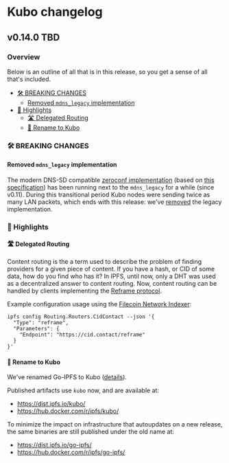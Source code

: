 # Kubo changelog

## v0.14.0 TBD

### Overview

Below is an outline of all that is in this release, so you get a sense of all that's included.

- [🛠 BREAKING CHANGES](#-breaking-changes)
  - [Removed `mdns_legacy` implementation](#removed-mdns_legacy-implementation)
- [🔦 Highlights](#-highlights)
  - [🛣️ Delegated Routing](#-delegated-routing)
  - [👥 Rename to Kubo](#-rename-to-kubo)

### 🛠 BREAKING CHANGES

#### Removed `mdns_legacy` implementation

The modern DNS-SD compatible [zeroconf implementation](https://github.com/libp2p/zeroconf#readme)
(based on [this specification](https://github.com/libp2p/specs/blob/master/discovery/mdns.md))
has been running next to the `mdns_legacy` for a while (since v0.11). During
this transitional period Kubo nodes were sending twice as many LAN packets,
which ends with this release: we've [removed](https://github.com/ipfs/kubo/pull/9048) the legacy implementation.

### 🔦 Highlights

#### 🛣️ Delegated Routing

Content routing is the a term used to describe the problem of finding providers for a given piece of content.
If you have a hash, or CID of some data, how do you find who has it?
In IPFS, until now, only a DHT was used as a decentralized answer to content routing.
Now, content routing can be handled by clients implementing the [Reframe protocol](https://github.com/ipfs/specs/tree/main/reframe#readme).

Example configuration usage using the [Filecoin Network Indexer](https://docs.cid.contact/filecoin-network-indexer/overview):

```
ipfs config Routing.Routers.CidContact --json '{
  "Type": "reframe",
  "Parameters": {
    "Endpoint": "https://cid.contact/reframe"
  }
}'

```

#### 👥 Rename to Kubo

We've renamed Go-IPFS to Kubo ([details](https://github.com/ipfs/go-ipfs/issues/8959)).

Published artifacts use `kubo` now, and are available at:

- https://dist.ipfs.io/kubo/
- https://hub.docker.com/r/ipfs/kubo/

To minimize the impact on infrastructure that autoupdates on a new release,
the same binaries are still published under the old name at:

- https://dist.ipfs.io/go-ipfs/
- https://hub.docker.com/r/ipfs/go-ipfs/
